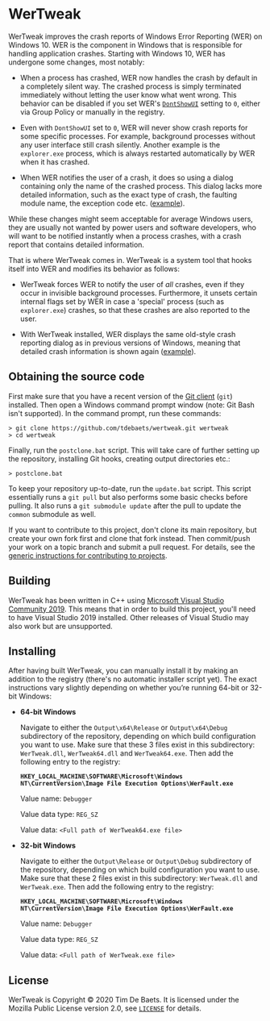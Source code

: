 WerTweak
========

WerTweak improves the crash reports of Windows Error Reporting (WER) on Windows 10. WER is the component in Windows that is responsible for handling application crashes. Starting with Windows 10, WER has undergone some changes, most notably:

- When a process has crashed, WER now handles the crash by default in a completely silent way. The crashed process is simply terminated immediately without letting the user know what went wrong. This behavior can be disabled if you set WER's [`DontShowUI`](https://docs.microsoft.com/en-us/windows/win32/wer/wer-settings#DontShowUI) setting to `0`, either via Group Policy or manually in the registry.

- Even with `DontShowUI` set to `0`, WER will never show crash reports for some specific processes. For example, background processes without any user interface still crash silently. Another example is the `explorer.exe` process, which is always restarted automatically by WER when it has crashed.

- When WER notifies the user of a crash, it does so using a dialog containing only the name of the crashed process. This dialog lacks more detailed information, such as the exact type of crash, the faulting module name, the exception code etc. ([example](Images/crashreport-before.png?raw=true)).

While these changes might seem acceptable for average Windows users, they are usually not wanted by power users and software developers, who will want to be notified instantly when a process crashes, with a crash report that contains detailed information.

That is where WerTweak comes in. WerTweak is a system tool that hooks itself into WER and modifies its behavior as follows:

- WerTweak forces WER to notify the user of *all* crashes, even if they occur in invisible background processes. Furthermore, it unsets certain internal flags set by WER in case a 'special' process (such as `explorer.exe`) crashes, so that these crashes are also reported to the user.

- With WerTweak installed, WER displays the same old-style crash reporting dialog as in previous versions of Windows, meaning that detailed crash information is shown again ([example](Images/crashreport-after.png?raw=true)).

Obtaining the source code
-------------------------

First make sure that you have a recent version of the [Git client](https://git-scm.com/) (`git`) installed. Then open a Windows command prompt window (note: Git Bash isn't supported). In the command prompt, run these commands:
```
> git clone https://github.com/tdebaets/wertweak.git wertweak
> cd wertweak
```

Finally, run the `postclone.bat` script. This will take care of further setting up the repository, installing Git hooks, creating output directories etc.:
```
> postclone.bat
```

To keep your repository up-to-date, run the `update.bat` script. This script essentially runs a `git pull` but also performs some basic checks before pulling. It also runs a `git submodule update` after the pull to update the `common` submodule as well.

If you want to contribute to this project, don't clone its main repository, but create your own fork first and clone that fork instead. Then commit/push your work on a topic branch and submit a pull request. For details, see the [generic instructions for contributing to projects](https://github.com/tdebaets/common/blob/master/CONTRIBUTING.md).

Building
--------

WerTweak has been written in C++ using [Microsoft Visual Studio Community 2019](https://visualstudio.microsoft.com/vs/). This means that in order to build this project, you'll need to have Visual Studio 2019 installed. Other releases of Visual Studio may also work but are unsupported.

Installing
----------

After having built WerTweak, you can manually install it by making an addition to the registry (there's no automatic installer script yet). The exact instructions vary slightly depending on whether you’re running 64-bit or 32-bit Windows:

- **64-bit Windows**

  Navigate to either the `Output\x64\Release` or `Output\x64\Debug` subdirectory of the repository, depending on which build configuration you want to use. Make sure that these 3 files exist in this subdirectory: `WerTweak.dll`, `WerTweak64.dll` and `WerTweak64.exe`. Then add the following entry to the registry:
  
  **`HKEY_LOCAL_MACHINE\SOFTWARE\Microsoft\Windows NT\CurrentVersion\Image File Execution Options\WerFault.exe`**
  
  Value name: `Debugger`
  
  Value data type: `REG_SZ`
  
  Value data: `<Full path of WerTweak64.exe file>`

- **32-bit Windows**

  Navigate to either the `Output\Release` or `Output\Debug` subdirectory of the repository, depending on which build configuration you want to use. Make sure that these 2 files exist in this subdirectory: `WerTweak.dll` and `WerTweak.exe`. Then add the following entry to the registry:
  
  **`HKEY_LOCAL_MACHINE\SOFTWARE\Microsoft\Windows NT\CurrentVersion\Image File Execution Options\WerFault.exe`**
  
  Value name: `Debugger`
  
  Value data type: `REG_SZ`
  
  Value data: `<Full path of WerTweak.exe file>`

License
-------

WerTweak is Copyright © 2020 Tim De Baets. It is licensed under the Mozilla Public License version 2.0, see [`LICENSE`](LICENSE) for details.
